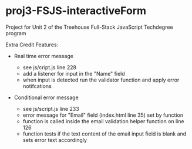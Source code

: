 # proj3-FSJS-interactiveForm
 Project for Unit 2 of the Treehouse Full-Stack JavaScript Techdegree program


Extra Credit Features:

- Real time error message
    - see js/cript.js line 228
    - add a listener for input in the "Name" field
    - when input is detected run the validator function and apply error notifcations

- Conditional error message
    - see js/script.js line 233
    - error message for "Email" field (index.html line 35) set by function
    - function is called inside the email validation helper function on line 126
    - function tests if the text content of the email input field is blank and sets error text accordingly